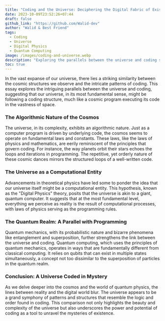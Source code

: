 ```yaml
---
title: "Coding and the Universe: Deciphering the Digital Fabric of Existence"
date: 2023-10-09T23:52:26+07:44
draft: false
github_link: "https://github.com/Walid-dev"
author: "Walid & Best Friend"
tags:
  - Coding
  - Universe
  - Digital Physics
  - Quantum Computing
image: /images/coding-and-universe.webp
description: "Exploring the parallels between the universe and coding structures."
toc: true
---
```


In the vast expanse of our universe, there lies a striking similarity between the cosmic structures we observe and the intricate patterns of coding. This essay explores the intriguing parallels between the universe and coding, suggesting that our universe, in its most fundamental sense, might be following a coding structure, much like a cosmic program executing its code in the vastness of space.

### The Algorithmic Nature of the Cosmos

The universe, in its complexity, exhibits an algorithmic nature. Just as a computer program is driven by underlying code, the cosmos seems to operate on fundamental laws and constants. These laws, like the laws of physics and mathematics, are eerily reminiscent of the principles that govern coding. For instance, the way planets orbit their stars echoes the loops and iterations in programming. The repetitive, yet orderly nature of these cosmic dances mirrors the structured loops of a well-written code.

### The Universe as a Computational Entity

Advancements in theoretical physics have led some to ponder the idea that our universe itself might be a computational entity. This hypothesis, known as the "Digital Physics" theory, posits that the universe is akin to a giant, quantum computer. It suggests that at the most fundamental level, everything we perceive as reality is the result of computational processes, with laws of physics serving as the programming rules.

### The Quantum Realm: A Parallel with Programming

Quantum mechanics, with its probabilistic nature and bizarre phenomena like entanglement and superposition, further strengthens the link between the universe and coding. Quantum computing, which uses the principles of quantum mechanics, operates in ways that are fundamentally different from classical computing. It relies on qubits that can exist in multiple states simultaneously, a concept not too dissimilar to the superposition of particles in the quantum realm.

### Conclusion: A Universe Coded in Mystery

As we delve deeper into the cosmos and the world of quantum physics, the lines between reality and the digital world blur. The universe appears to be a grand symphony of patterns and structures that resemble the logic and order found in coding. This comparison not only highlights the beauty and complexity of the universe but also underscores the power and potential of coding as a tool to unravel the mysteries of existence.
